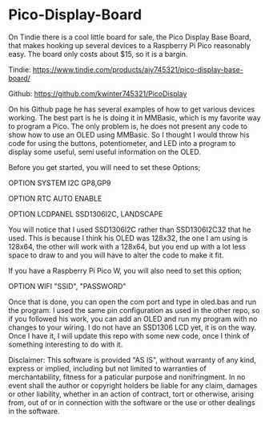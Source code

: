 # Pico-Display-Board

On Tindie there is a cool little board for sale, the Pico Display Base Board, that makes hooking up several devices to a Raspberry Pi Pico reasonably easy. The board only costs about $15, so it is a bargin.

Tindie: https://www.tindie.com/products/aiy745321/pico-display-base-board/

Github: https://github.com/kwinter745321/PicoDisplay

On his Github page he has several examples of how to get various devices working. The best part is he is doing it in MMBasic, which is my favorite way to program a Pico. The only problem is, he does not present any code to show how to use an OLED using MMBasic. So I thought I would throw his code for using the buttons, potentiometer, and LED into a program to display some useful, semi useful information on the OLED.

Before you get started, you will need to set these Options;

OPTION SYSTEM I2C GP8,GP9

OPTION RTC AUTO ENABLE

OPTION LCDPANEL SSD1306I2C, LANDSCAPE

You will notice that I used SSD1306I2C rather than SSD1306I2C32 that he used. This is because I think his OLED was 128x32, the one I am using is 128x64, the other will work with a 128x64, but you end up with a lot less space to draw to and you will have to alter the code to make it fit.

If you have a Raspberry Pi Pico W, you will also need to set this option;

OPTION WIFI "SSID", "PASSWORD"

Once that is done, you can open the com port and type in oled.bas and run the program. I used the same pin configuration as used in the other repo, so if you followed his work, you can add an OLED and run my program with no changes to your wiring. I do not have an SSD1306 LCD yet, it is on the way. Once I have it, I will update this repo with some new code, once I think of something interesting to do with it.

Disclaimer: This software is provided "AS IS", without warranty of any kind, express or implied, including but not limited to warranties of merchantability, fitness for a paticular purpose and nonifringment. In no event shall the author or copyright holders be liable for any claim, damages or other liability, whether in an action of contract, tort or otherwise, arising from, out of or in connection with the software or the use or other dealings in the software.
